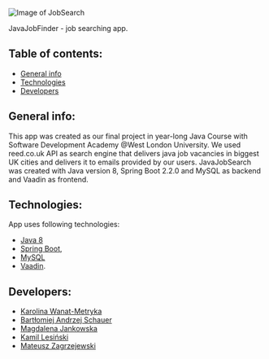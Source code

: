 ![Image of JobSearch](https://bit.ly/2Q3RwK0)

JavaJobFinder - job searching app. 

## Table of contents:

* [General info](#general-info)
* [Technologies](#technologies)
* [Developers](#developers)

## General info:

This app was created as our final project in year-long Java Course with Software Development Academy 
@West London University. We used reed.co.uk API as search engine that delivers java job vacancies in 
biggest UK cities and delivers it to emails provided by our users. JavaJobSearch was created with Java version 8, 
Spring Boot 2.2.0 and MySQL as backend and Vaadin as frontend. 

## Technologies:

App uses following technologies: 

* [Java 8](https://bit.ly/2KmlCov) 
* [Spring Boot](https://spring.io/projects/spring-boot), 
* [MySQL](https://remotemysql.com/)  
* [Vaadin](https://vaadin.com/). 

## Developers:

* [Karolina Wanat-Metryka](https://github.com/kawamet)
* [Bartłomiej Andrzej Schauer](https://github.com/bart7801)
* [Magdalena Jankowska](https://github.com/MagdaJank)
* [Kamil Lesiński](https://github.com/Kamilesinski)
* [Mateusz Zagrzejewski](https://github.com/Moskiewski)
